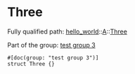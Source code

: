 # Three

Fully qualified path: [hello_world](./hello_world.md)::[A](./hello_world-A.md)::[Three](./hello_world-A-Three.md)

Part of the group: [test group 3](./test_group_3.md)

<pre><code class="language-cairo">#[doc(group: &quot;test group 3&quot;)]
struct Three {}</code></pre>

